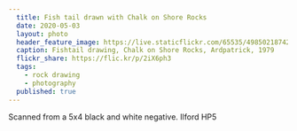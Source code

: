 ```yaml
---
  title: Fish tail drawn with Chalk on Shore Rocks
  date: 2020-05-03
  layout: photo
  header_feature_image: https://live.staticflickr.com/65535/49850218742_594553a1f2_3k.jpg
  caption: Fishtail drawing, Chalk on Shore Rocks, Ardpatrick, 1979
  flickr_share: https://flic.kr/p/2iX6ph3
  tags:
    - rock drawing
    - photography
  published: true
---
```


Scanned from a 5x4 black and white negative. Ilford HP5

